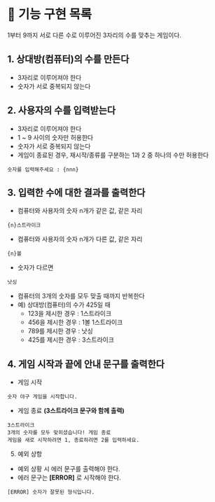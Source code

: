 # 🚀 기능 구현 목록
1부터 9까지 서로 다른 수로 이루어진 3자리의 수를 맞추는 게임이다.

## 1. 상대방(컴퓨터)의 수를 만든다
- 3자리로 이루어져야 한다
- 숫자가 서로 중복되지 않는다

## 2. 사용자의 수를 입력받는다
- 3자리로 이루어져야 한다
- 1 ~ 9 사이의 숫자만 허용한다
- 숫자가 서로 중복되지 않는다
- 게임이 종료된 경우, 재시작/종류를 구분하는 1과 2 중 하나의 수만 허용한다
```
숫자를 입력해주세요 : {nnn}
```

## 3. 입력한 수에 대한 결과를 출력한다
- 컴퓨터와 사용자의 숫자 n개가 같은 값, 같은 자리
```
{n}스트라이크
```
- 컴퓨터와 사용자의 숫자 n개가 다른 값, 같은 자리
```
{n}볼
```
- 숫자가 다르면
```
낫싱
```
- 컴퓨터의 3개의 숫자를 모두 맞출 때까지 반복한다
- 예) 상대방(컴퓨터)의 수가 425일 때
  - 123을 제시한 경우 : 1스트라이크
  - 456을 제시한 경우 : 1볼 1스트라이크
  - 789를 제시한 경우 : 낫싱
  - 425를 제시한 경우 : 3스트라이크

## 4. 게임 시작과 끝에 안내 문구를 출력한다
- 게임 시작
```
숫자 야구 게임을 시작합니다.
```
- 게임 종료 **(3스트라이크 문구와 함께 출력)**
```
3스트라이크
3개의 숫자를 모두 맞히셨습니다! 게임 종료
게임을 새로 시작하려면 1, 종료하려면 2를 입력하세요.
```
5. 예외 상항
- 예외 상황 시 에러 문구를 출력해야 한다.
- 에러 문구는 **[ERROR]** 로 시작해야 한다.
```
[ERROR] 숫자가 잘못된 형식입니다.
```


